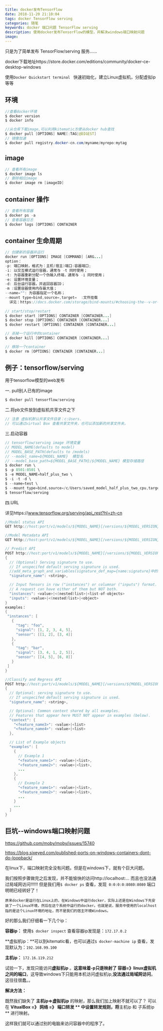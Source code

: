 ```yaml
---
title: docker发布TensorFlow
date: 2018-11-20 21:10:04
tags: docker TensorFlow serving
categories: 随笔
keywords: docker 端口问题 TensorFlow serving 
description: 使用docker发布TensorFlow的模型，并解决windows端口映射问题
image: 
---
```


只是为了简单发布 TensorFlow/serving 服务…… 

docker下载地址https://store.docker.com/editions/community/docker-ce-desktop-windows

使用`Docker Quickstart terminal ` 快速初始化，建立Linux虚拟机，分配虚拟ip等等

## 环境

```java
//查看docker环境
$ docker version
$ docker info

//从仓库下载image,可以利用kitematic方便从docker hub查找
$ docker pull [OPTIONS] NAME[:TAG|@DIGEST]		
// 镜像加速
$ docker pull registry.docker-cn.com/myname/myrepo:mytag
```

## image

```java
// 查看所有image
$ docker image ls
// 删除相应image
$ docker image rm [imageID]
```

## container 操作

```java
// 查看所有容器
$ docker ps -a
// 查看容器日志
$ docker logs [OPTIONS] CONTAINER
```

## container 生命周期

```java
// 创建新的容器并运行
docker run [OPTIONS] IMAGE [COMMAND] [ARG...]
option：
-p: 端口映射，格式为：主机(宿主)端口:容器端口;
-i: 以交互模式运行容器，通常与 -t 同时使用；
-t: 为容器重新分配一个伪输入终端，通常与 -i 同时使用；
-e: 设置环境变量；
-d: 后台运行容器，并返回容器ID；
-m :设置容器使用内存最大值；
--name="": 为容器指定一个名称；
--mount type=bind,source=,target=  :文件挂载
  详见：https://docs.docker.com/storage/bind-mounts/#choosing-the--v-or---mount-flag
  
// start/stop/restart
$ docker start [OPTIONS] CONTAINER [CONTAINER...]
$ docker stop [OPTIONS] CONTAINER [CONTAINER...]
$ docker restart [OPTIONS] CONTAINER [CONTAINER...]

// 杀掉一个运行中的container
$ docker kill [OPTIONS] CONTAINER [CONTAINER...]

// 移除一个container
$ docker rm [OPTIONS] CONTAINER [CONTAINER...]
```



## 例子：tensorflow/serving

用于tensorflow模型的web发布

一. pull别人已有的image

```java
$ docker pull tensorflow/serving
```

二.将pb文件放到虚拟机共享文件之下

```java
// 注意 虚拟机默认共享文件目录：c:Users.
// 可以通过virtual Box 查看共享文件夹，也可以添加新的共享文件夹。	
```

三.启动容器

```java
// tensorflow/serving image 环境变量
// MODEL_NAME(defaults to model)
// MODEL_BASE_PATH(defaults to /models)
// --model_name=${MODEL_NAME}  模型名
// --model_base_path=${MODEL_BASE_PATH}/${MODEL_NAME} 模型存储路径
$ docker run \
$ -p 8501:8501 \
$ -e MODEL_NAME=half_plus_two \
$ -i -t -d \
$ --name=test \
$ --mount type=bind,source=/c/Users/saved_model_half_plus_two_cpu,target=/models/half_plus_two \
$ tensorflow/serving
```

四.URL

详见https://www.tensorflow.org/serving/api_rest?hl=zh-cn

```java
//Model status API
GET http://host:port/v1/models/${MODEL_NAME}[/versions/${MODEL_VERSION}]

//Model Metadata API
GET http://host:port/v1/models/${MODEL_NAME}[/versions/${MODEL_VERSION}]/metadata

// Predict API
POST http://host:port/v1/models/${MODEL_NAME}[/versions/${MODEL_VERSION}]:predict
{
  // (Optional) Serving signature to use.
  // If unspecifed default serving signature is used.
  //add_meta_graph_and_variables(signature_def_map={name:signature}中的name)
  "signature_name": <string>,

  // Input Tensors in row ("instances") or columnar ("inputs") format.
  // A request can have either of them but NOT both.
  "instances": <value>|<(nested)list>|<list-of-objects>
  "inputs": <value>|<(nested)list>|<object>
}
examples：
{
 "instances": [
   {
     "tag": "foo",
     "signal": [1, 2, 3, 4, 5],
     "sensor": [[1, 2], [3, 4]]
   },
   {
     "tag": "bar",
     "signal": [3, 4, 1, 2, 5]],
     "sensor": [[4, 5], [6, 8]]
   }
 ]
}

//Classify and Regress API
POST http://host:port/v1/models/${MODEL_NAME}[/versions/${MODEL_VERSION}]:(classify|regress)
{
  // Optional: serving signature to use.
  // If unspecifed default serving signature is used.
  "signature_name": <string>,

  // Optional: Common context shared by all examples.
  // Features that appear here MUST NOT appear in examples (below).
  "context": {
    "<feature_name3>": <value>|<list>
    "<feature_name4>": <value>|<list>
  },

  // List of Example objects
  "examples": [
    {
      // Example 1
      "<feature_name1>": <value>|<list>,
      "<feature_name2>": <value>|<list>,
      ...
    },
    {
      // Example 2
      "<feature_name1>": <value>|<list>,
      "<feature_name2>": <value>|<list>,
      ...
    }
    ...
  ]
}
```

## 巨坑--windows端口映射问题

https://github.com/moby/moby/issues/15740

https://blog.sixeyed.com/published-ports-on-windows-containers-dont-do-loopback/

在linux下，端口映射完全没有问题。但是在windows下，就有个巨大问题。

我们按照步骤做完之后发现，并不能愉快的访问http://localhost:... 而且也没法通过局域网访问!!!!!!
但是我们用`$ docker ps` 查看，发现` 0:0:0:0:8080:8080` 端口明明已经转好了！

```
原来docker是运行在Linux上的，在Windows中运行docker，实际上还是在Windows下先安装了一个Linux环境，然后在这个系统中运行的docker。也就是说，服务中使用的localhost指的是这个Linux环境的地址，而不是我们的宿主环境Windows。
```

好的那么我们仔细看一下几个ip：

**容器ip：** 使用`$ docker inspect` 查看容器ip发现是：`172.17.0.2`

**虚拟机ip：**可以到kitematic看，也可以通过`$ docker-machine ip` 查看，发现默认为：`192.168.99.100`

**主机ip：** `172.16.119.212` 

试验一下，发现只能访问**虚拟机ip** 。**这意味着-p只是映射了 容器=》linux虚拟机 之间的端口**，这导致windows下只能用本机访问虚拟机ip,**没法通过局域网访问**， 这往往很蠢。。

**解决方法：**

既然我们缺失了 **主机ip=>虚拟机ip** 的映射，那么我们加上映射不就可以了？
可以在 **VitualBox =》 网络 =》 端口转发 **  中设置转发规则，将**主机ip 和 子系统ip ** 进行映射。

这样我们就可以通过别的电脑来访问容器中的程序了。



